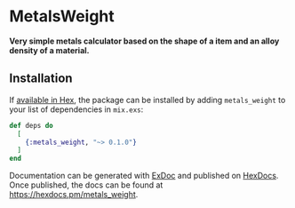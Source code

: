 # MetalsWeight

**Very simple metals calculator based on the shape of a item and an alloy density of a material.**

## Installation

If [available in Hex](https://hex.pm/docs/publish), the package can be installed
by adding `metals_weight` to your list of dependencies in `mix.exs`:

```elixir
def deps do
  [
    {:metals_weight, "~> 0.1.0"}
  ]
end
```

Documentation can be generated with [ExDoc](https://github.com/elixir-lang/ex_doc)
and published on [HexDocs](https://hexdocs.pm). Once published, the docs can
be found at <https://hexdocs.pm/metals_weight>.

